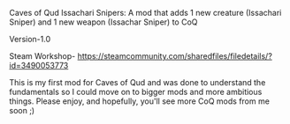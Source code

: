 Caves of Qud Issachari Snipers: A mod that adds 1 new creature (Issachari Sniper) and 1 new weapon (Issachar Sniper) to CoQ

Version-1.0

Steam Workshop- https://steamcommunity.com/sharedfiles/filedetails/?id=3490053773

This is my first mod for Caves of Qud and was done to understand the fundamentals so I could move on to bigger mods and more 
ambitious things. Please enjoy, and hopefully, you'll see more CoQ mods from me soon ;)